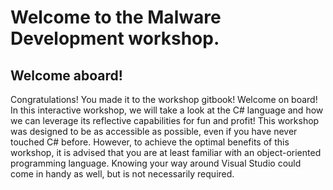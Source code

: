 # Welcome to the Malware Development workshop.

## Welcome aboard!

Congratulations! You made it to the workshop gitbook! Welcome on board!
In this interactive workshop, we will take a look at the C# language and how we can leverage its reflective capabilities for fun and profit! 
&#x20;
This workshop was designed to be as accessible as possible, even if you have never touched C# before. However, to achieve the optimal benefits of this workshop, it is advised that you are at least familiar with an object-oriented programming language. Knowing your way around Visual Studio could come in handy as well, but is not necessarily required.
&#x20;
